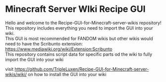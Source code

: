 # Minecraft Server WIki Recipe GUI
Hello and welcome to the Recipe-GUI-for-Minecraft-server-wikis repository!  
This repository includes everything you need to import the GUI into your wiki.  
This GUI is most recommended for FANDOM wikis but other wikis would need to have the Scribunto extension: https://www.mediawiki.org/wiki/Extension:Scribunto  
This repository contains script data for specific parts od the wiki to fully import the GUI into your wiki  

visit https://github.com/TripleLuxen/Recipe-GUI-for-Minecraft-server-wikis/wiki/ on how to install the GUI into your wiki


